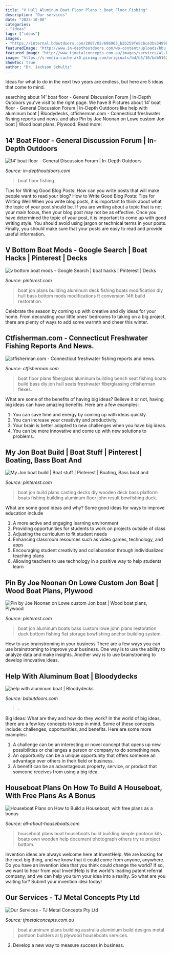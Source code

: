 ```yaml
---
title: "V Hull Aluminum Boat Floor Plans : Boat Floor Fishing"
description: "Our services"
date: "2023-10-08"
categories:
- "ideas"
tags: ["ideas"]
images:
- "https://internal.bdoutdoors.com/2007/02/696963_b2b259fe8cbce3ba3499b4f8a8639272.JPG"
featuredImage: "http://www.in-depthoutdoors.com/wp-content/uploads/bbu_images/fishing/post_images/1392600473_IMG_0914.JPG"
featured_image: "http://www.tjmetalconcepts.com.au/images/services/al-boat-2.jpg"
image: "https://s-media-cache-ak0.pinimg.com/originals/bd/b5/16/bdb516265a39aa8ddf330797633aff91.jpg"
ShowToc: true
author: "Dr. Jackson Schultz"
---
```



Ideas for what to do in the next two years are endless, but here are 5 ideas that come to mind. 

	

		
searching about 14′ boat floor - General Discussion Forum | In-Depth Outdoors you've visit to the right page. We have 8 Pictures about 14′ boat floor - General Discussion Forum | In-Depth Outdoors like help with aluminum boat | Bloodydecks, ctfisherman.com - Connecticut freshwater fishing reports and news. and also Pin by Joe Noonan on Lowe custom Jon boat | Wood boat plans, Plywood. Read more:
		
    
## 14′ Boat Floor - General Discussion Forum | In-Depth Outdoors

<img loading=lazy src="http://www.in-depthoutdoors.com/wp-content/uploads/bbu_images/fishing/post_images/1392600473_IMG_0914.JPG" onerror="this.onerror=null;this.src='https://tse2.mm.bing.net/th?id=OIP.flggCEnwlXdtE84-SUBC_wAAAA&amp;pid=15.1';" alt="14′ boat floor - General Discussion Forum | In-Depth Outdoors">

_Source: in-depthoutdoors.com_

>boat floor fishing. 

	

Tips for Writing Good Blog Posts: How can you write posts that will make people want to read your blog?
How to Write Good Blog Posts: Tips for Writing Well
When you write blog posts, it is important to think about what the topic of your post should be.  If you are writing about a topic that is not your main focus, then your blog post may not be as effective.  Once you have determined the topic of your post, it is important to come up with good writing style.  You should avoid using jargon or technical terms in your posts.  Finally, you should make sure that your posts are easy to read and provide useful information.

    
## V Bottom Boat Mods - Google Search | Boat Hacks | Pinterest | Decks

<img loading=lazy src="https://s-media-cache-ak0.pinimg.com/736x/24/c1/f9/24c1f977d72b39f308b92ef48cd54caf.jpg" onerror="this.onerror=null;this.src='https://tse3.mm.bing.net/th?id=OIP.2879ctvZK9kXsK_hPdwVjQHaFj&amp;pid=15.1';" alt="v bottom boat mods - Google Search | boat hacks | Pinterest | Decks">

_Source: pinterest.com_

>boat jon plans building aluminum deck fishing boats modification diy hull bass bottom mods modifications ft conversion 14ft build restoration. 

	

Celebrate the season by coming up with creative and diy ideas for your home. From decorating your little ones’ bedrooms to taking on a big project, there are plenty of ways to add some warmth and cheer this winter.

    
## Ctfisherman.com - Connecticut Freshwater Fishing Reports And News.

<img loading=lazy src="http://www.ctfisherman.com/articlepics/boat2-1.jpg" onerror="this.onerror=null;this.src='https://tse4.mm.bing.net/th?id=OIP.pK1QD0gV_mlLlA2k0iBT7QHaFj&amp;pid=15.1';" alt="ctfisherman.com - Connecticut freshwater fishing reports and news.">

_Source: ctfisherman.com_

>boat floor plans fiberglass aluminum building bench seat fishing boats build bass diy jon hull seats freshwater fiberglassing ctfisherman flexes. 

	

What are some of the benefits of having big ideas?
Believe it or not, having big ideas can have amazing benefits. Here are a few examples: 
1. You can save time and energy by coming up with ideas quickly.
2. You can increase your creativity and productivity. 
3. Your brain is better adapted to new challenges when you have big ideas.
4. You can be more innovative and come up with new solutions to problems.

    
## My Jon Boat Build | Boat Stuff | Pinterest | Boating, Bass Boat And

<img loading=lazy src="https://s-media-cache-ak0.pinimg.com/originals/bd/b5/16/bdb516265a39aa8ddf330797633aff91.jpg" onerror="this.onerror=null;this.src='https://tse3.mm.bing.net/th?id=OIP.-jilwSLqRbaP4YbS6Plv_wHaFj&amp;pid=15.1';" alt="My Jon boat build | Boat stuff | Pinterest | Boating, Bass boat and">

_Source: pinterest.com_

>boat jon build plans casting decks diy wooden deck bass platform boats fishing building aluminum floor john result bowfishing duck. 

	

What are some good ideas and why?
Some good ideas for ways to improve education include 
1. A more active and engaging learning environment 
2. Providing opportunities for students to work on projects outside of class 
3. Adjusting the curriculum to fit student needs 
4. Enhancing classroom resources such as video games, technology, and apps 
5. Encouraging student creativity and collaboration through individualized teaching plans 
6. Allowing teachers to use technology in a positive way to help students learn 

    
## Pin By Joe Noonan On Lowe Custom Jon Boat | Wood Boat Plans, Plywood

<img loading=lazy src="https://i.pinimg.com/originals/c0/16/67/c016679e30518d92b8f58e6b950e4087.jpg" onerror="this.onerror=null;this.src='https://tse3.mm.bing.net/th?id=OIP.IbdP9P1P7Dg2EQlPJ0QDjwHaFj&amp;pid=15.1';" alt="Pin by Joe Noonan on Lowe custom Jon boat | Wood boat plans, Plywood">

_Source: pinterest.com_

>boat jon aluminum boats bass custom lowe john plans restoration duck bottom fishing flat storage bowfishing anchor building system. 

	

How to use brainstroming in your business
There are a few ways you can use brainstroming to improve your business. One way is to use the ability to analyze data and make insights. Another way is to use brainstroming to develop innovative ideas.

    
## Help With Aluminum Boat | Bloodydecks

<img loading=lazy src="https://internal.bdoutdoors.com/2007/02/696963_b2b259fe8cbce3ba3499b4f8a8639272.JPG" onerror="this.onerror=null;this.src='https://tse2.mm.bing.net/th?id=OIP.zM-fUz4bjcsEhzgfNGPLTwHaFj&amp;pid=15.1';" alt="help with aluminum boat | Bloodydecks">

_Source: bdoutdoors.com_

>. 

	

Big ideas: What are they and how do they work?
In the world of big ideas, there are a few key concepts to keep in mind. Some of these concepts include: challenges, opportunities, and benefits. Here are some more examples:
1. A challenge can be an interesting or novel concept that opens up new possibilities or challenges a person or company to do something new. 
2. An opportunity can be a unique opportunity that offers someone an advantage over others in their field or business. 
3. A benefit can be an advantageous property, service, or product that someone receives from using a big idea.

    
## Houseboat Plans On How To Build A Houseboat, With Free Plans As A Bonus

<img loading=lazy src="http://www.all-about-houseboats.com/images/xfree-houseboat-plans-6.jpg.pagespeed.ic.a9cmGwamiP.jpg" onerror="this.onerror=null;this.src='https://tse1.mm.bing.net/th?id=OIP.a9cmGwamiP-JyPsoKAFEOwHaDB&amp;pid=15.1';" alt="Houseboat Plans on How to Build a Houseboat, with free plans as a bonus">

_Source: all-about-houseboats.com_

>houseboat plans boat houseboats build building simple pontoon kits boats own wooden help document photograph others try re project bottom. 

	

Invention ideas are always welcome here at InventHelp. We are looking for the next big thing, and we know that it could come from anyone, anywhere. Do you have an invention idea that you think could change the world? If so, we want to hear from you! InventHelp is the world's leading patent referral company, and we can help you turn your idea into a reality. So what are you waiting for? Submit your invention idea today!

    
## Our Services - TJ Metal Concepts Pty Ltd

<img loading=lazy src="http://www.tjmetalconcepts.com.au/images/services/al-boat-2.jpg" onerror="this.onerror=null;this.src='https://tse1.mm.bing.net/th?id=OIP.22R7ymKWdMxempwxfpOytQHaFj&amp;pid=15.1';" alt="Our Services - TJ Metal Concepts Pty Ltd">

_Source: tjmetalconcepts.com.au_

>boat aluminum plans building australia aluminium build designs metal pontoon builders al tj plywood houseboats services. 

	

2. Develop a new way to measure success in business.

